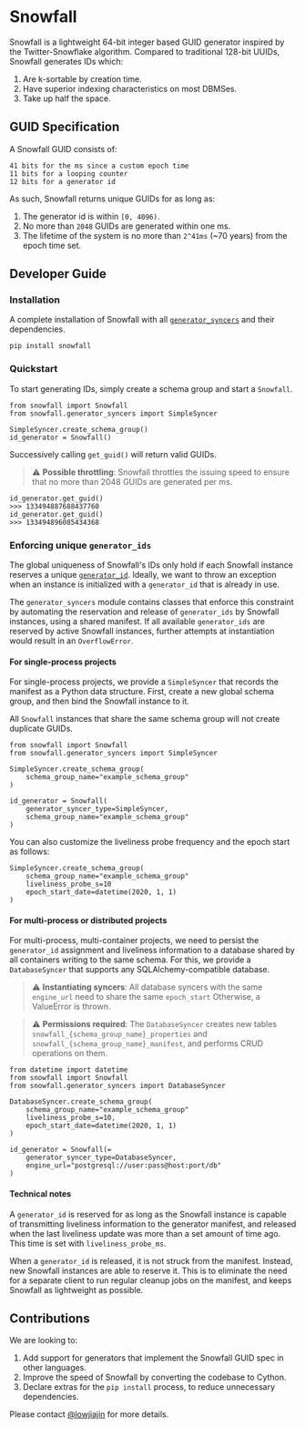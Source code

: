 # Snowfall
Snowfall is a lightweight 64-bit integer based GUID generator inspired by the Twitter-Snowflake algorithm. Compared to traditional 128-bit UUIDs, Snowfall generates IDs which:
1. Are k-sortable by creation time.
2. Have superior indexing characteristics on most DBMSes.
3. Take up half the space.

## GUID Specification
A Snowfall GUID consists of:
```
41 bits for the ms since a custom epoch time
11 bits for a looping counter
12 bits for a generator id
```

As such, Snowfall returns unique GUIDs for as long as:
1. The generator id is within `[0, 4096)`.
2. No more than `2048` GUIDs are generated within one ms.
3. The lifetime of the system is no more than `2^41ms` (~70 years) from the epoch time set.

## Developer Guide
### Installation
A complete installation of Snowfall with all [`generator_syncers`](#enforcing-unique-generator_ids) and their dependencies.
```
pip install snowfall
```

### Quickstart
To start generating IDs, simply create a schema group and start a `Snowfall`. 
```
from snowfall import Snowfall
from snowfall.generator_syncers import SimpleSyncer

SimpleSyncer.create_schema_group()
id_generator = Snowfall()
```
Successively calling `get_guid()` will return valid GUIDs. 

> :warning: **Possible throttling**: Snowfall throttles the issuing speed to ensure that no more than 2048 GUIDs are generated per ms.

```
id_generator.get_guid()
>>> 133494887688437760
id_generator.get_guid()
>>> 133494896085434368
```

### Enforcing unique `generator_ids`
The global uniqueness of Snowfall's IDs only hold if each Snowfall instance reserves a unique [`generator_id`](#guid-specification). Ideally, we want to throw an exception when an instance is initialized with a `generator_id` that is already in use. 

The `generator_syncers` module contains classes that enforce this constraint by automating the reservation and release of `generator_ids` by Snowfall instances, using a shared manifest. If all available `generator_ids` are reserved by active Snowfall instances, further attempts at instantiation would result in an `OverflowError`.

#### For single-process projects
For single-process projects, we provide a `SimpleSyncer` that records the manifest as a Python data structure. First, create a new global schema group, and then bind the Snowfall instance to it.

All `Snowfall` instances that share the same schema group will not create duplicate GUIDs.
```
from snowfall import Snowfall
from snowfall.generator_syncers import SimpleSyncer

SimpleSyncer.create_schema_group(
    schema_group_name="example_schema_group"
)

id_generator = Snowfall(
    generator_syncer_type=SimpleSyncer,
    schema_group_name="example_schema_group"
)
```

You can also customize the liveliness probe frequency and the epoch start as follows:

```
SimpleSyncer.create_schema_group(
    schema_group_name="example_schema_group"
    liveliness_probe_s=10
    epoch_start_date=datetime(2020, 1, 1)
)
```

#### For multi-process or distributed projects
For multi-process, multi-container projects, we need to persist the `generator_id` assignment and liveliness information to a database shared by all containers writing to the same schema. For this, we provide a `DatabaseSyncer` that supports any SQLAlchemy-compatible database.

> :warning: **Instantiating syncers**: All database syncers with the same `engine_url` need to share the same `epoch_start` Otherwise, a ValueError is thrown.

> :warning: **Permissions required**: The `DatabaseSyncer` creates new tables `snowfall_{schema_group_name}_properties` and `snowfall_{schema_group_name}_manifest`, and performs CRUD operations on them.

```
from datetime import datetime
from snowfall import Snowfall
from snowfall.generator_syncers import DatabaseSyncer

DatabaseSyncer.create_schema_group(
    schema_group_name="example_schema_group"
    liveliness_probe_s=10,
    epoch_start_date=datetime(2020, 1, 1)
)

id_generator = Snowfall(=
    generator_syncer_type=DatabaseSyncer,
    engine_url="postgresql://user:pass@host:port/db"
)
```

#### Technical notes
A `generator_id` is reserved for as long as the Snowfall instance is capable of transmitting liveliness information to the generator manifest, and released when the last liveliness update was more than a set amount of time ago. This time is set with `liveliness_probe_ms`.

When a `generator_id` is released, it is not struck from the manifest. Instead, new Snowfall instances are able to reserve it. This is to eliminate the need for a separate client to run regular cleanup jobs on the manifest, and keeps Snowfall as lightweight as possible.

## Contributions
We are looking to:
1) Add support for generators that implement the Snowfall GUID spec in other languages.
2) Improve the speed of Snowfall by converting the codebase to Cython.
3) Declare extras for the `pip install` process, to reduce unnecessary dependencies.

Please contact [@lowjiajin](https://github.com/lowjiajin) for more details.
